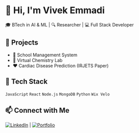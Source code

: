 # 👋 Hi, I'm Vivek Emmadi

🎓 BTech in AI & ML | 🔍 Researcher | 💻 Full Stack Developer

## 🚀 Projects
- 🏫 School Management System
- 🧪 Virtual Chemistry Lab
- ❤️ Cardiac Disease Prediction (IRJETS Paper)

## 🔧 Tech Stack
`JavaScript` `React` `Node.js` `MongoDB` `Python` `Wix Velo`

## 📫 Connect with Me
[![LinkedIn](https://img.shields.io/badge/LinkedIn-blue?logo=linkedin&style=for-the-badge)](https://www.linkedin.com/in/vivekemmadi) | [![Portfolio](https://img.shields.io/badge/My%20Portfolio-Click%20Here-orange?style=for-the-badge&logo=google-chrome)](https://vivekwork.lovable.app/)

